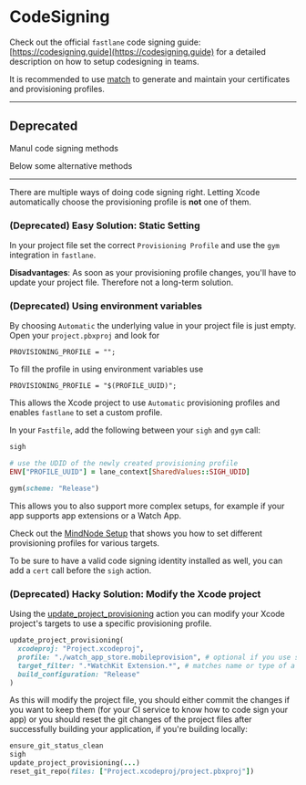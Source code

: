 # CodeSigning

Check out the official `fastlane` code signing guide: [https://codesigning.guide](https://codesigning.guide) for a detailed description on how to setup codesigning in teams.

It is recommended to use [match](https://github.com/fastlane/match) to generate and maintain your certificates and provisioning profiles. 

-------------------
## Deprecated

Manul code signing methods

Below some alternative methods


-------------------

There are multiple ways of doing code signing right. Letting Xcode automatically choose the provisioning profile is **not** one of them.

### (Deprecated) Easy Solution: Static Setting

In your project file set the correct `Provisioning Profile` and use the `gym` integration in `fastlane`.

**Disadvantages**: As soon as your provisioning profile changes, you'll have to update your project file. Therefore not a long-term solution.

### (Deprecated) Using environment variables

By choosing `Automatic` the underlying value in your project file is just empty. Open your `project.pbxproj` and look for
```
PROVISIONING_PROFILE = "";
```
To fill the profile in using environment variables use 
```
PROVISIONING_PROFILE = "$(PROFILE_UUID)";
```
This allows the Xcode project to use `Automatic` provisioning profiles and enables `fastlane` to set a custom profile.

In your `Fastfile`, add the following between your `sigh` and `gym` call:

```ruby
sigh

# use the UDID of the newly created provisioning profile
ENV["PROFILE_UUID"] = lane_context[SharedValues::SIGH_UDID]

gym(scheme: "Release")
```

This allows you to also support more complex setups, for example if your app supports app extensions or a Watch App.

Check out the [MindNode Setup](https://github.com/fastlane/examples/blob/master/MindNode/Fastfile) that shows you how to set different provisioning profiles for various targets.

To be sure to have a valid code signing identity installed as well, you can add a `cert` call before the `sigh` action.

### (Deprecated) Hacky Solution: Modify the Xcode project
Using the [update_project_provisioning](https://github.com/KrauseFx/fastlane/blob/master/docs/Actions.md#update_project_provisioning) action you can modify your Xcode project's targets to use a specific provisioning profile. 

```ruby
update_project_provisioning(
  xcodeproj: "Project.xcodeproj",
  profile: "./watch_app_store.mobileprovision", # optional if you use sigh
  target_filter: ".*WatchKit Extension.*", # matches name or type of a target
  build_configuration: "Release"
)
```

As this will modify the project file, you should either commit the changes if you want to keep them (for your CI service to know how to code sign your app) or you should reset the git changes of the project files after successfully building your application, if you're building locally:
```ruby
ensure_git_status_clean
sigh
update_project_provisioning(...)
reset_git_repo(files: ["Project.xcodeproj/project.pbxproj"])
```
